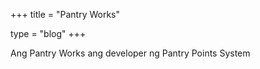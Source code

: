 +++
title = "Pantry Works"

type = "blog"
+++

Ang Pantry Works ang developer ng Pantry Points System